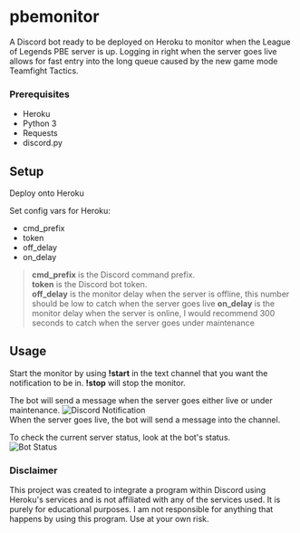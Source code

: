 # pbemonitor

A Discord bot ready to be deployed on Heroku to monitor when the League of Legends PBE server is up. Logging in right when the server goes live allows for fast entry into the long queue caused by the new game mode Teamfight Tactics.

### Prerequisites
- Heroku
- Python 3  
- Requests  
- discord.py

## Setup
Deploy onto Heroku

Set config vars for Heroku:  
- cmd_prefix  
- token
- off_delay
- on_delay

> **cmd_prefix** is the Discord command prefix.  
> **token** is the Discord bot token.  
> **off_delay** is the monitor delay when the server is offline, this number should be low to catch when the server goes live
> **on_delay** is the monitor delay when the server is online, I would recommend 300 seconds to catch when the server goes under maintenance

## Usage
Start the monitor by using **!start** in the text channel that you want the notification to be in. **!stop** will stop the monitor.

The bot will send a message when the server goes either live or under maintenance.
![Discord Notification](https://i.imgur.com/KLZf071.png)  
When the server goes live, the bot will send a message into the channel.

To check the current server status, look at the bot's status.  
![Bot Status](https://i.imgur.com/SFjZxH3.png)

### Disclaimer
This project was created to integrate a program within Discord using Heroku's services and is not affiliated with any of the services used. It is purely for educational purposes. I am not responsible for anything that happens by using this program. Use at your own risk.
